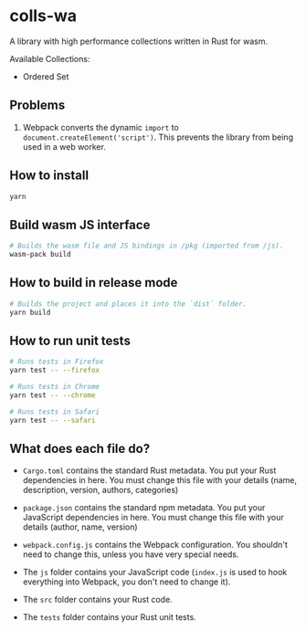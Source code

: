 # colls-wa

A library with high performance collections written in Rust for wasm.

Available Collections:

- Ordered Set

## Problems

1. Webpack converts the dynamic `import` to `document.createElement('script')`.
   This prevents the library from being used in a web worker.

## How to install

```sh
yarn
```

## Build wasm JS interface

```sh
# Builds the wasm file and JS bindings in /pkg (imported from /js).
wasm-pack build
```

## How to build in release mode

```sh
# Builds the project and places it into the `dist` folder.
yarn build
```

## How to run unit tests

```sh
# Runs tests in Firefox
yarn test -- --firefox

# Runs tests in Chrome
yarn test -- --chrome

# Runs tests in Safari
yarn test -- --safari
```

## What does each file do?

- `Cargo.toml` contains the standard Rust metadata. You put your Rust dependencies in here. You must change this file with your details (name, description, version, authors, categories)

- `package.json` contains the standard npm metadata. You put your JavaScript dependencies in here. You must change this file with your details (author, name, version)

- `webpack.config.js` contains the Webpack configuration. You shouldn't need to change this, unless you have very special needs.

- The `js` folder contains your JavaScript code (`index.js` is used to hook everything into Webpack, you don't need to change it).

- The `src` folder contains your Rust code.

- The `tests` folder contains your Rust unit tests.
